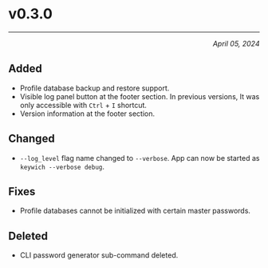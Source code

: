 # v0.3.0
----------------

<div align="right">

*April 05, 2024*

</div>

## Added

- Profile database backup and restore support.
- Visible log panel button at the footer section. In previous versions, It was only accessible with `Ctrl` + `I` shortcut.
- Version information at the footer section.

## Changed

- `--log_level` flag name changed to `--verbose`. App can now be started as `keywich --verbose debug`.

## Fixes

- Profile databases cannot be initialized with certain master passwords.

## Deleted

- CLI password generator sub-command deleted.
